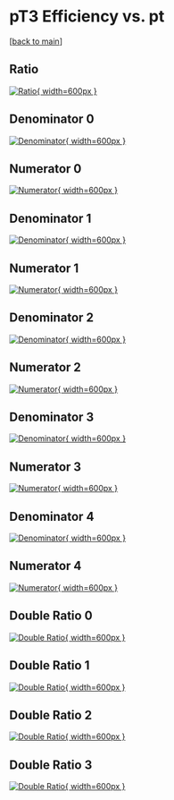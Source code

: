 # pT3 Efficiency vs. pt

[[back to main](./)]



## Ratio

[![Ratio](../mtv/var/pT3_vtr_11_0_eff_pt.png){ width=600px }](../mtv/var/pT3_vtr_11_0_eff_pt.pdf)

## Denominator 0

[![Denominator](../mtv/den/pT3_vtr_11_0_eff_pt_den0.png){ width=600px }](../mtv/den/pT3_vtr_11_0_eff_pt_den0.pdf)

## Numerator 0

[![Numerator](../mtv/num/pT3_vtr_11_0_eff_pt_num0.png){ width=600px }](../mtv/num/pT3_vtr_11_0_eff_pt_num0.pdf)

## Denominator 1

[![Denominator](../mtv/den/pT3_vtr_11_0_eff_pt_den1.png){ width=600px }](../mtv/den/pT3_vtr_11_0_eff_pt_den1.pdf)

## Numerator 1

[![Numerator](../mtv/num/pT3_vtr_11_0_eff_pt_num1.png){ width=600px }](../mtv/num/pT3_vtr_11_0_eff_pt_num1.pdf)

## Denominator 2

[![Denominator](../mtv/den/pT3_vtr_11_0_eff_pt_den2.png){ width=600px }](../mtv/den/pT3_vtr_11_0_eff_pt_den2.pdf)

## Numerator 2

[![Numerator](../mtv/num/pT3_vtr_11_0_eff_pt_num2.png){ width=600px }](../mtv/num/pT3_vtr_11_0_eff_pt_num2.pdf)

## Denominator 3

[![Denominator](../mtv/den/pT3_vtr_11_0_eff_pt_den3.png){ width=600px }](../mtv/den/pT3_vtr_11_0_eff_pt_den3.pdf)

## Numerator 3

[![Numerator](../mtv/num/pT3_vtr_11_0_eff_pt_num3.png){ width=600px }](../mtv/num/pT3_vtr_11_0_eff_pt_num3.pdf)

## Denominator 4

[![Denominator](../mtv/den/pT3_vtr_11_0_eff_pt_den4.png){ width=600px }](../mtv/den/pT3_vtr_11_0_eff_pt_den4.pdf)

## Numerator 4

[![Numerator](../mtv/num/pT3_vtr_11_0_eff_pt_num4.png){ width=600px }](../mtv/num/pT3_vtr_11_0_eff_pt_num4.pdf)

## Double Ratio 0

[![Double Ratio](../mtv/ratio/pT3_vtr_11_0_eff_pt_ratio0.png){ width=600px }](../mtv/ratio/pT3_vtr_11_0_eff_pt_ratio0.pdf)

## Double Ratio 1

[![Double Ratio](../mtv/ratio/pT3_vtr_11_0_eff_pt_ratio1.png){ width=600px }](../mtv/ratio/pT3_vtr_11_0_eff_pt_ratio1.pdf)

## Double Ratio 2

[![Double Ratio](../mtv/ratio/pT3_vtr_11_0_eff_pt_ratio2.png){ width=600px }](../mtv/ratio/pT3_vtr_11_0_eff_pt_ratio2.pdf)

## Double Ratio 3

[![Double Ratio](../mtv/ratio/pT3_vtr_11_0_eff_pt_ratio3.png){ width=600px }](../mtv/ratio/pT3_vtr_11_0_eff_pt_ratio3.pdf)

